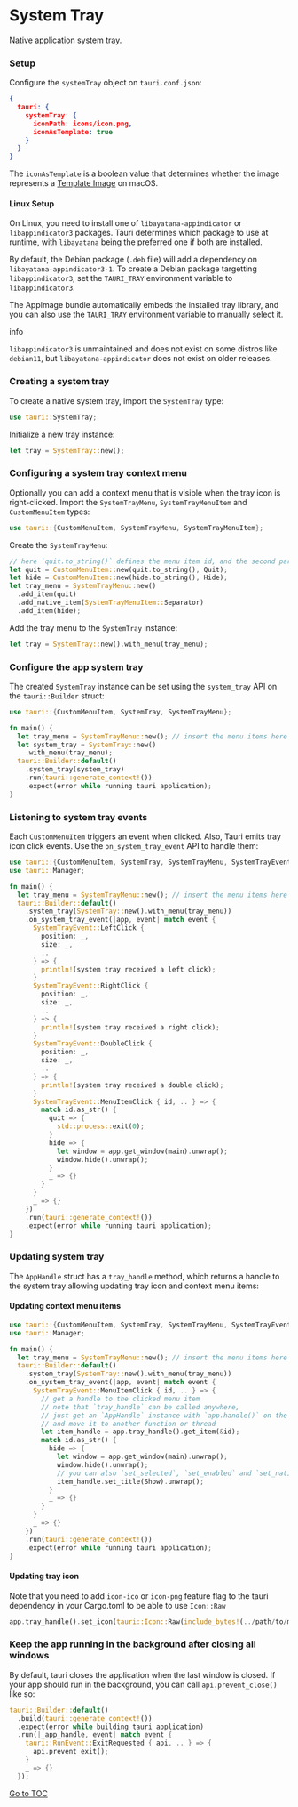 # System Tray

Native application system tray.

### Setup

Configure the `systemTray` object on `tauri.conf.json`:

```json
{
  tauri: {
    systemTray: {
      iconPath: icons/icon.png,
      iconAsTemplate: true
    }
  }
}
```

The `iconAsTemplate` is a boolean value that determines whether the image represents a [Template Image] on macOS.

#### Linux Setup

On Linux, you need to install one of `libayatana-appindicator` or `libappindicator3` packages.
Tauri determines which package to use at runtime, with `libayatana` being the preferred one if both are installed.

By default, the Debian package (`.deb` file) will add a dependency on `libayatana-appindicator3-1`. To create a Debian package targetting `libappindicator3`, set the `TAURI_TRAY` environment variable to `libappindicator3`.

The AppImage bundle automatically embeds the installed tray library, and you can also use the `TAURI_TRAY` environment variable to manually select it.

</blockquote>info

`libappindicator3` is unmaintained and does not exist on some distros like `debian11`, but `libayatana-appindicator` does not exist on older releases.

</blockquote>

### Creating a system tray

To create a native system tray, import the `SystemTray` type:

```rust
use tauri::SystemTray;
```

Initialize a new tray instance:

```rust
let tray = SystemTray::new();
```

### Configuring a system tray context menu

Optionally you can add a context menu that is visible when the tray icon is right-clicked. Import the `SystemTrayMenu`, `SystemTrayMenuItem` and `CustomMenuItem` types:

```rust
use tauri::{CustomMenuItem, SystemTrayMenu, SystemTrayMenuItem};
```

Create the `SystemTrayMenu`:

```rust
// here `quit.to_string()` defines the menu item id, and the second parameter is the menu item label.
let quit = CustomMenuItem::new(quit.to_string(), Quit);
let hide = CustomMenuItem::new(hide.to_string(), Hide);
let tray_menu = SystemTrayMenu::new()
  .add_item(quit)
  .add_native_item(SystemTrayMenuItem::Separator)
  .add_item(hide);
```

Add the tray menu to the `SystemTray` instance:

```rust
let tray = SystemTray::new().with_menu(tray_menu);
```

### Configure the app system tray

The created `SystemTray` instance can be set using the `system_tray` API on the `tauri::Builder` struct:

```rust
use tauri::{CustomMenuItem, SystemTray, SystemTrayMenu};

fn main() {
  let tray_menu = SystemTrayMenu::new(); // insert the menu items here
  let system_tray = SystemTray::new()
    .with_menu(tray_menu);
  tauri::Builder::default()
    .system_tray(system_tray)
    .run(tauri::generate_context!())
    .expect(error while running tauri application);
}
```

### Listening to system tray events

Each `CustomMenuItem` triggers an event when clicked.
Also, Tauri emits tray icon click events.
Use the `on_system_tray_event` API to handle them:

```rust
use tauri::{CustomMenuItem, SystemTray, SystemTrayMenu, SystemTrayEvent};
use tauri::Manager;

fn main() {
  let tray_menu = SystemTrayMenu::new(); // insert the menu items here
  tauri::Builder::default()
    .system_tray(SystemTray::new().with_menu(tray_menu))
    .on_system_tray_event(|app, event| match event {
      SystemTrayEvent::LeftClick {
        position: _,
        size: _,
        ..
      } => {
        println!(system tray received a left click);
      }
      SystemTrayEvent::RightClick {
        position: _,
        size: _,
        ..
      } => {
        println!(system tray received a right click);
      }
      SystemTrayEvent::DoubleClick {
        position: _,
        size: _,
        ..
      } => {
        println!(system tray received a double click);
      }
      SystemTrayEvent::MenuItemClick { id, .. } => {
        match id.as_str() {
          quit => {
            std::process::exit(0);
          }
          hide => {
            let window = app.get_window(main).unwrap();
            window.hide().unwrap();
          }
          _ => {}
        }
      }
      _ => {}
    })
    .run(tauri::generate_context!())
    .expect(error while running tauri application);
}
```

### Updating system tray

The `AppHandle` struct has a `tray_handle` method, which returns a handle to the system tray allowing updating tray icon and context menu items:

#### Updating context menu items

```rust
use tauri::{CustomMenuItem, SystemTray, SystemTrayMenu, SystemTrayEvent};
use tauri::Manager;

fn main() {
  let tray_menu = SystemTrayMenu::new(); // insert the menu items here
  tauri::Builder::default()
    .system_tray(SystemTray::new().with_menu(tray_menu))
    .on_system_tray_event(|app, event| match event {
      SystemTrayEvent::MenuItemClick { id, .. } => {
        // get a handle to the clicked menu item
        // note that `tray_handle` can be called anywhere,
        // just get an `AppHandle` instance with `app.handle()` on the setup hook
        // and move it to another function or thread
        let item_handle = app.tray_handle().get_item(&id);
        match id.as_str() {
          hide => {
            let window = app.get_window(main).unwrap();
            window.hide().unwrap();
            // you can also `set_selected`, `set_enabled` and `set_native_image` (macOS only).
            item_handle.set_title(Show).unwrap();
          }
          _ => {}
        }
      }
      _ => {}
    })
    .run(tauri::generate_context!())
    .expect(error while running tauri application);
}
```

#### Updating tray icon

Note that you need to add `icon-ico` or `icon-png` feature flag to the tauri dependency in your Cargo.toml to be able to use `Icon::Raw`



```rust
app.tray_handle().set_icon(tauri::Icon::Raw(include_bytes!(../path/to/myicon.ico).to_vec())).unwrap();
```

### Keep the app running in the background after closing all windows

By default, tauri closes the application when the last window is closed.
If your app should run in the background, you can call `api.prevent_close()` like so:

```rust
tauri::Builder::default()
  .build(tauri::generate_context!())
  .expect(error while building tauri application)
  .run(|_app_handle, event| match event {
    tauri::RunEvent::ExitRequested { api, .. } => {
      api.prevent_exit();
    }
    _ => {}
  });
```

[template image]: https://developer.apple.com/documentation/appkit/nsimage/1520017-template?language=objc
[libayatana-appindicator]: https://github.com/AyatanaIndicators/libayatana-appindicator
<span style='float: footnote;'><a href="../../index.html#toc">Go to TOC</a></span>
